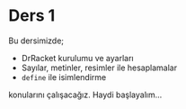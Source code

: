 # Ders 1

Bu dersimizde;

- DrRacket kurulumu ve ayarları
- Sayılar, metinler, resimler ile hesaplamalar
- `define` ile isimlendirme

konularını çalışacağız. Haydi başlayalım...